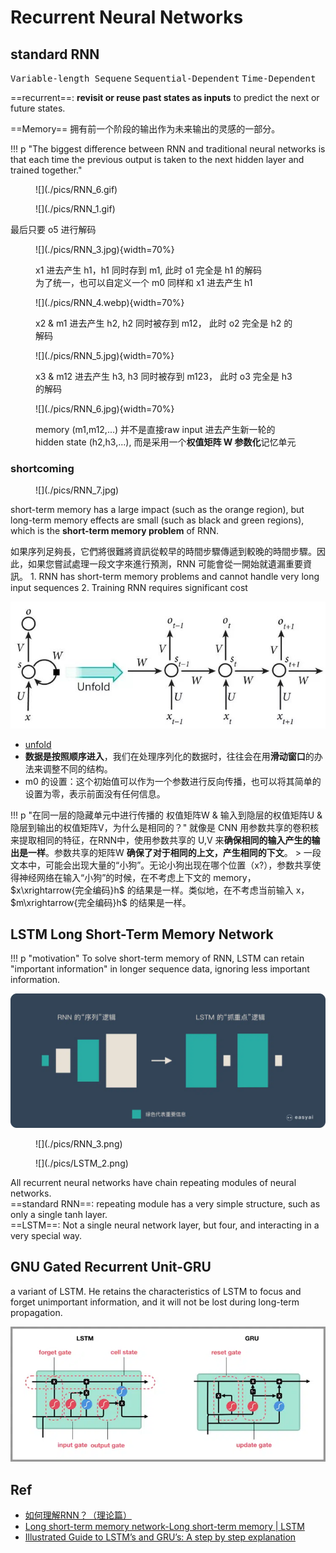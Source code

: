 # Recurrent Neural Networks

## standard RNN

<kbd>Variable-length Sequene</kbd> <kbd>Sequential-Dependent</kbd> <kbd>Time-Dependent</kbd>

==recurrent==: **revisit or reuse past states as inputs** to predict the next or future states.

==Memory== 拥有前一个阶段的输出作为未来输出的灵感的一部分。

!!! p "The biggest difference between RNN and traditional neural networks is that each time the previous output is taken to the next hidden layer and trained together."

<div class="grid" markdown>
<figure markdown="span">![](./pics/RNN_6.gif)</figure>
<figure markdown="span">![](./pics/RNN_1.gif)</figure>
</div>
<p>最后只要 o5 进行解码</p>
<div class="grid" markdown>
<figure markdown="span">![](./pics/RNN_3.jpg){width=70%}<p>x1 进去产生 h1，h1 同时存到 m1, 此时 o1 完全是 h1 的解码<br> 为了统一，也可以自定义一个 m0 同样和 x1 进去产生 h1</p></figure>
<figure markdown="span">![](./pics/RNN_4.webp){width=70%}<p>x2 & m1 进去产生 h2, h2 同时被存到 m12， 此时 o2 完全是 h2 的解码</p></figure>
<figure markdown="span">![](./pics/RNN_5.jpg){width=70%}<p>x3 & m12 进去产生 h3, h3 同时被存到 m123， 此时 o3 完全是 h3 的解码 </p></figure>
<figure markdown="span">![](./pics/RNN_6.jpg){width=70%}<p>memory (m1,m12,...) 并不是直接raw input 进去产生新一轮的 hidden state (h2,h3,...), 而是采用一个<b>权值矩阵 W 参数化</b>记忆单元</p></figure>
</div>

### shortcoming

<div class="grid" markdown>
<figure markdown="span">![](./pics/RNN_7.jpg)</figure>
<p>short-term memory has a large impact (such as the orange region), but long-term memory effects are small (such as black and green regions), which is the <b>short-term memory problem</b> of RNN.</p>
</div>
如果序列足夠長，它們將很難將資訊從較早的時間步驟傳遞到較晚的時間步驟。因此，如果您嘗試處理一段文字來進行預測，RNN 可能會從一開始就遺漏重要資訊。
1. RNN has short-term memory problems and cannot handle very long input sequences
2. Training RNN requires significant cost

![](./pics/RNN_2.jpg)

- <u>unfold</u>
- **数据是按照顺序进入**，我们在处理序列化的数据时，往往会在用**滑动窗口**的办法来调整不同的结构。
- m0 的设置：这个初始值可以作为一个参数进行反向传播，也可以将其简单的设置为零，表示前面没有任何信息。

!!! p "在同一层的隐藏单元中进行传播的 权值矩阵W & 输入到隐层的权值矩阵U & 隐层到输出的权值矩阵V，为什么是相同的？"
    就像是 CNN 用参数共享的卷积核来提取相同的特征，在RNN中，使用参数共享的 U,V 来**确保相同的输入产生的输出是一样**。参数共享的矩阵W **确保了对于相同的上文，产生相同的下文**。
    > 一段文本中，可能会出现大量的“小狗”。无论小狗出现在哪个位置（x?），参数共享使得神经网络在输入“小狗”的时候，在不考虑上下文的 memory，$x\xrightarrow{完全编码}h$ 的结果是一样。类似地，在不考虑当前输入 x，$m\xrightarrow{完全编码}h$ 的结果是一样。

## LSTM Long Short-Term Memory Network

!!! p "motivation"
    To solve short-term memory of RNN, LSTM can retain "important information" in longer sequence data, ignoring less important information.

![](./pics/LSTM_1.png)

<div class="grid" markdown>
<figure markdown="span">![](./pics/RNN_3.png)</figure>
<figure markdown="span">![](./pics/LSTM_2.png)</figure>
</div>
<p>All recurrent neural networks have chain repeating modules of neural networks. <br>==standard RNN==: repeating module has a very simple structure, such as only a single tanh layer.<br>==LSTM==: Not a single neural network layer, but four, and interacting in a very special way.</p>

## GNU Gated Recurrent Unit-GRU

a variant of LSTM. He retains the characteristics of LSTM to focus and forget unimportant information, and it will not be lost during long-term propagation.

![](./pics/GRU_1.png)

## Ref

- [如何理解RNN？（理论篇）]
- [Long short-term memory network-Long short-term memory | LSTM]
- [Illustrated Guide to LSTM’s and GRU’s: A step by step explanation]

[如何理解RNN？（理论篇）]:https://easyai.tech/blog/rnn-understand/
[Long short-term memory network-Long short-term memory | LSTM]:https://www.easyai.tech/en/ai-definition/lstm/
[Illustrated Guide to LSTM’s and GRU’s: A step by step explanation]:https://towardsdatascience.com/illustrated-guide-to-lstms-and-gru-s-a-step-by-step-explanation-44e9eb85bf21
